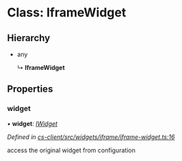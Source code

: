 # Class: IframeWidget

## Hierarchy

* any

  ↳ **IframeWidget**

## Properties

###  widget

• **widget**: *[IWidget](../interfaces/_cs_core_src_widget_widget_.iwidget.md)*

*Defined in [cs-client/src/widgets/iframe/iframe-widget.ts:16](https://github.com/RichardHovenkamp/csnext/blob/6deb7f51/packages/cs-client/src/widgets/iframe/iframe-widget.ts#L16)*

access the original widget from configuration
